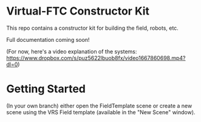 # Virtual-FTC Constructor Kit

This repo contains a constructor kit for building the field, robots, etc.

Full documentation coming soon!

(For now, here's a video explanation of the systems: https://www.dropbox.com/s/puz5622lbuob8fx/video1667860698.mp4?dl=0)

# Getting Started

(In your own branch) either open the FieldTemplate scene or create a new scene using the VRS Field template (available in the "New Scene" window).


